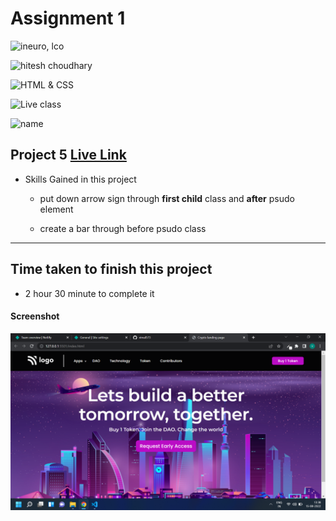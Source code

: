 # Assignment 1

![ineuro, lco](https://img.shields.io/badge/iNeuron-LCO-green)

![hitesh choudhary](https://img.shields.io/badge/Hitesh--Choudhary-Full--stack--JS--bootcamp-red)

![HTML & CSS](https://img.shields.io/badge/HTML-CSS-orange)

![Live class](https://img.shields.io/badge/LIVE--CLASS-PROJECT--2-lightgrey)

![name](https://img.shields.io/badge/Vimal--Kumar-lightgrey)

## Project 5 [Live Link](https://food-restaurent-homepage.netlify.app/)

- Skills Gained in this project

  - put down arrow sign through **first child** class and **after** psudo element

  - create a bar through before psudo class

---

## Time taken to finish this project

- 2 hour 30 minute to complete it

#### Screenshot

![Desktop](./screenshot/project%205.png)
